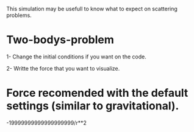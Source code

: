 This simulation may be usefull to know what to expect on scattering problems.

# Two-bodys-problem
1- Change the initial conditions if you want on the code.

2- Writte the force that you want to visualize.

# Force recomended with the default settings (similar to gravitational).
-19999999999999999999/r**2
